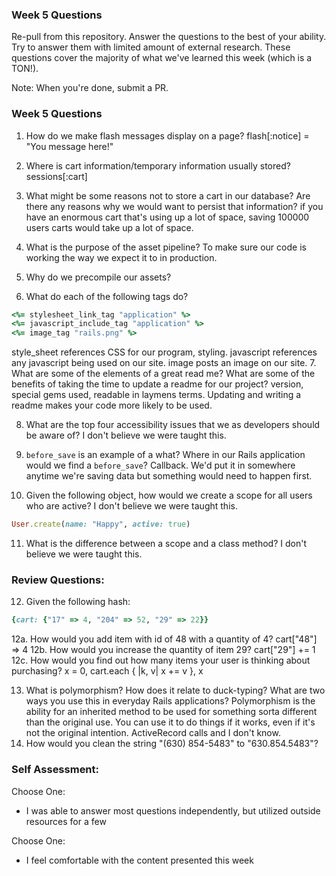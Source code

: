 ### Week 5 Questions

Re-pull from this repository. Answer the questions to the best of your ability. Try to answer them with limited amount of external research. These questions cover the majority of what we've learned this week (which is a TON!).

Note: When you're done, submit a PR.

### Week 5 Questions
1. How do we make flash messages display on a page?
flash[:notice] = "You message here!"

2. Where is cart information/temporary information usually stored? sessions[:cart]

3. What might be some reasons not to store a cart in our database? Are there any reasons why we would want to persist that information? if you have an enormous cart that's using up a lot of space, saving 100000 users carts would take up a lot of space. 

4. What is the purpose of the asset pipeline? To make sure our code is working the way we expect it to in production.

5. Why do we precompile our assets? 

6. What do each of the following tags do?

```ruby 
<%= stylesheet_link_tag "application" %>
<%= javascript_include_tag "application" %>
<%= image_tag "rails.png" %>
```
style_sheet references CSS for our program, styling. javascript references any javascript being used on our site. image posts an image on our site.
7. What are some of the elements of a great read me? What are some of the benefits of taking the time to update a readme for our project? version, special gems used, readable in laymens terms. Updating and writing a readme makes your code more likely to be used.

8. What are the top four accessibility issues that we as developers should be aware of? I don't believe we were taught this.

9. `before_save` is an example of a what? Where in our Rails application would we find a `before_save`? Callback. We'd put it in somewhere anytime we're saving data but something would need to happen first.

10. Given the following object, how would we create a scope for all users who are active? I don't believe we were taught this.

```ruby 
User.create(name: "Happy", active: true)
```

11. What is the difference between a scope and a class method? I don't believe we were taught this.


### Review Questions:  
12. Given the following hash:  

```ruby
{cart: {"17" => 4, "204" => 52, "29" => 22}}
```

  12a. How would you add item with id of 48 with a quantity of 4?  cart["48"] => 4
  12b. How would you increase the quantity of item 29?  cart["29"] += 1
  12c. How would you find out how many items your user is thinking about purchasing? x = 0, cart.each { |k, v| x += v }, x
  
13. What is polymorphism? How does it relate to duck-typing? What are two ways you use this in everyday Rails applications? Polymorphism is the ability for an inherited method to be used for something sorta different than the original use. You can use it to do things if it works, even if it's not the original intention. ActiveRecord calls and I don't know.  
14. How would you clean the string "(630) 854-5483" to "630.854.5483"?  


### Self Assessment:
Choose One:
* I was able to answer most questions independently, but utilized outside resources for a few

Choose One:
* I feel comfortable with the content presented this week
